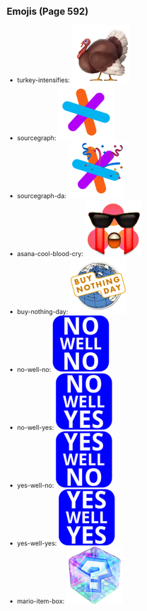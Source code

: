
## Emojis (Page 592)

* turkey-intensifies: ![turkey-intensifies](output/turkey-intensifies.gif)
* sourcegraph: ![sourcegraph](output/sourcegraph.png)
* sourcegraph-da: ![sourcegraph-da](output/sourcegraph-da.png)
* asana-cool-blood-cry: ![asana-cool-blood-cry](output/asana-cool-blood-cry.png)
* buy-nothing-day: ![buy-nothing-day](output/buy-nothing-day.png)
* no-well-no: ![no-well-no](output/no-well-no.png)
* no-well-yes: ![no-well-yes](output/no-well-yes.png)
* yes-well-no: ![yes-well-no](output/yes-well-no.png)
* yes-well-yes: ![yes-well-yes](output/yes-well-yes.png)
* mario-item-box: ![mario-item-box](output/mario-item-box.png)
